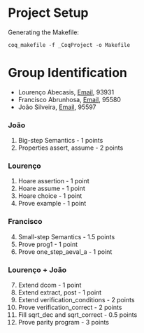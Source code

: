 # Project Setup 

Generating the Makefile:
```
coq_makefile -f _CoqProject -o Makefile
```
# Group Identification
- Lourenço Abecasis, [Email](lourenco.abecasis@tecnico.ulisboa.pt), 93931
- Francisco Abrunhosa, [Email](francisco.abrunhosa@tecnico.ulisboa.pt), 95580
- João Silveira, [Email](joao.freixial.silveira@tecnico.ulisboa.pt), 95597

### João 
1. Big-step Semantics - 1 points
2. Properties assert, assume - 2 points

### Lourenço
1. Hoare assertion - 1 point
2. Hoare assume - 1 point
3. Hoare choice - 1 point
4. Prove example - 1 point

### Francisco
4. Small-step Semantics - 1.5 points
5. Prove prog1 - 1 point
6. Prove one_step_aeval_a - 1 point

### Lourenço + João
7. Extend dcom - 1 point
8. Extend extract, post - 1 point
9. Extend verification_conditions - 2 points
10. Prove verification_correct - 2 points
11. Fill sqrt_dec and sqrt_correct - 0.5 points
12. Prove parity program - 3 points
